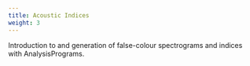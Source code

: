 ```yaml
---
title: Acoustic Indices
weight: 3
---
```


Introduction to and generation of false-colour spectrograms and indices with AnalysisPrograms.
